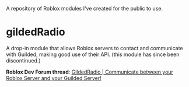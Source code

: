 A repository of Roblox modules I've created for the public to use.

# gildedRadio
A drop-in module that allows Roblox servers to contact and communicate with Guilded, making good use of their API.
(this module has since been discontinued.)

**Roblox Dev Forum thread**: [GildedRadio | Communicate between your Roblox Server and your Guilded Server!](https://devforum.roblox.com/t/gildedradio-communicate-between-your-roblox-server-and-your-guilded-server/2274668)
